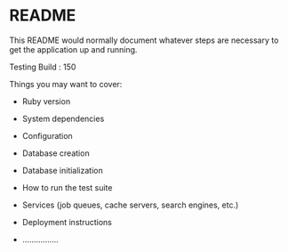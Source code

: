 # README

This README would normally document whatever steps are necessary to get the
application up and running.

Testing Build : 150

Things you may want to cover:

* Ruby version

* System dependencies

* Configuration

* Database creation

* Database initialization

* How to run the test suite

* Services (job queues, cache servers, search engines, etc.)

* Deployment instructions

* ................
